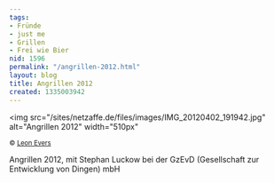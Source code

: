 ```yaml
---
tags:
- Fründe
- just me
- Grillen
- Frei wie Bier
nid: 1596
permalink: "/angrillen-2012.html"
layout: blog
title: Angrillen 2012
created: 1335003942
---
```

<img src="/sites/netzaffe.de/files/images/IMG_20120402_191942.jpg" alt="Angrillen 2012" width="510px" 
<p><small>&copy; <a href="http://leonevers.com/">Leon Evers</a></small></p><p>Angrillen 2012, mit Stephan Luckow bei der GzEvD (Gesellschaft zur Entwicklung von Dingen) mbH</p>
